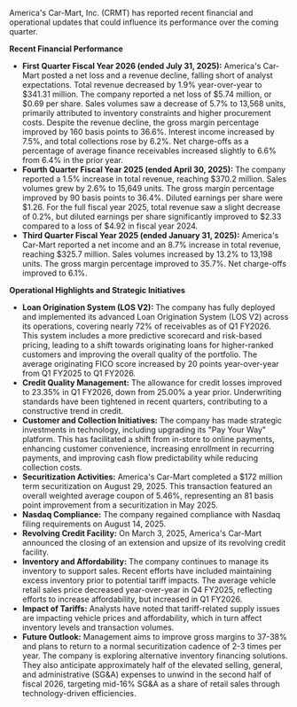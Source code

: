 America's Car-Mart, Inc. (CRMT) has reported recent financial and operational updates that could influence its performance over the coming quarter.

**Recent Financial Performance**

*   **First Quarter Fiscal Year 2026 (ended July 31, 2025):** America's Car-Mart posted a net loss and a revenue decline, falling short of analyst expectations. Total revenue decreased by 1.9% year-over-year to $341.31 million. The company reported a net loss of $5.74 million, or $0.69 per share. Sales volumes saw a decrease of 5.7% to 13,568 units, primarily attributed to inventory constraints and higher procurement costs. Despite the revenue decline, the gross margin percentage improved by 160 basis points to 36.6%. Interest income increased by 7.5%, and total collections rose by 6.2%. Net charge-offs as a percentage of average finance receivables increased slightly to 6.6% from 6.4% in the prior year.
*   **Fourth Quarter Fiscal Year 2025 (ended April 30, 2025):** The company reported a 1.5% increase in total revenue, reaching $370.2 million. Sales volumes grew by 2.6% to 15,649 units. The gross margin percentage improved by 90 basis points to 36.4%. Diluted earnings per share were $1.26. For the full fiscal year 2025, total revenue saw a slight decrease of 0.2%, but diluted earnings per share significantly improved to $2.33 compared to a loss of $4.92 in fiscal year 2024.
*   **Third Quarter Fiscal Year 2025 (ended January 31, 2025):** America's Car-Mart reported a net income and an 8.7% increase in total revenue, reaching $325.7 million. Sales volumes increased by 13.2% to 13,198 units. The gross margin percentage improved to 35.7%. Net charge-offs improved to 6.1%.

**Operational Highlights and Strategic Initiatives**

*   **Loan Origination System (LOS V2):** The company has fully deployed and implemented its advanced Loan Origination System (LOS V2) across its operations, covering nearly 72% of receivables as of Q1 FY2026. This system includes a more predictive scorecard and risk-based pricing, leading to a shift towards originating loans for higher-ranked customers and improving the overall quality of the portfolio. The average originating FICO score increased by 20 points year-over-year from Q1 FY2025 to Q1 FY2026.
*   **Credit Quality Management:** The allowance for credit losses improved to 23.35% in Q1 FY2026, down from 25.00% a year prior. Underwriting standards have been tightened in recent quarters, contributing to a constructive trend in credit.
*   **Customer and Collection Initiatives:** The company has made strategic investments in technology, including upgrading its "Pay Your Way" platform. This has facilitated a shift from in-store to online payments, enhancing customer convenience, increasing enrollment in recurring payments, and improving cash flow predictability while reducing collection costs.
*   **Securitization Activities:** America's Car-Mart completed a $172 million term securitization on August 29, 2025. This transaction featured an overall weighted average coupon of 5.46%, representing an 81 basis point improvement from a securitization in May 2025.
*   **Nasdaq Compliance:** The company regained compliance with Nasdaq filing requirements on August 14, 2025.
*   **Revolving Credit Facility:** On March 3, 2025, America's Car-Mart announced the closing of an extension and upsize of its revolving credit facility.
*   **Inventory and Affordability:** The company continues to manage its inventory to support sales. Recent efforts have included maintaining excess inventory prior to potential tariff impacts. The average vehicle retail sales price decreased year-over-year in Q4 FY2025, reflecting efforts to increase affordability, but increased in Q1 FY2026.
*   **Impact of Tariffs:** Analysts have noted that tariff-related supply issues are impacting vehicle prices and affordability, which in turn affect inventory levels and transaction volumes.
*   **Future Outlook:** Management aims to improve gross margins to 37-38% and plans to return to a normal securitization cadence of 2-3 times per year. The company is exploring alternative inventory financing solutions. They also anticipate approximately half of the elevated selling, general, and administrative (SG&A) expenses to unwind in the second half of fiscal 2026, targeting mid-16% SG&A as a share of retail sales through technology-driven efficiencies.